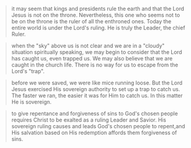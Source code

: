 > it may seem that kings and presidents rule the earth and that the Lord Jesus is not on the throne. Nevertheless, this one who seems not to be on the throne is the ruler of all the enthroned ones. Today the entire world is under the Lord's ruling. He is truly the Leader, the chief Ruler.


> when the "sky" above us is not clear and we are in a "cloudy" situation spiritually speaking, we may begin to consider that the Lord has caught us, even trapped us. We may also believe that we are caught in the church life. There is no way for us to escape from the Lord's "trap".

> before we were saved, we were like mice running loose. But the Lord Jesus exercised His sovereign authority to set up a trap to catch us. The faster we ran, the easier it was for Him to catch us. In this matter He is sovereign.


> to give repentance and forgiveness of sins to God's chosen people requires Christ to be exalted as a ruling Leader and Savior. His sovereign ruling causes and leads God's chosen people to repent,and His salvation based on His redemption affords them forgiveness of sins.
